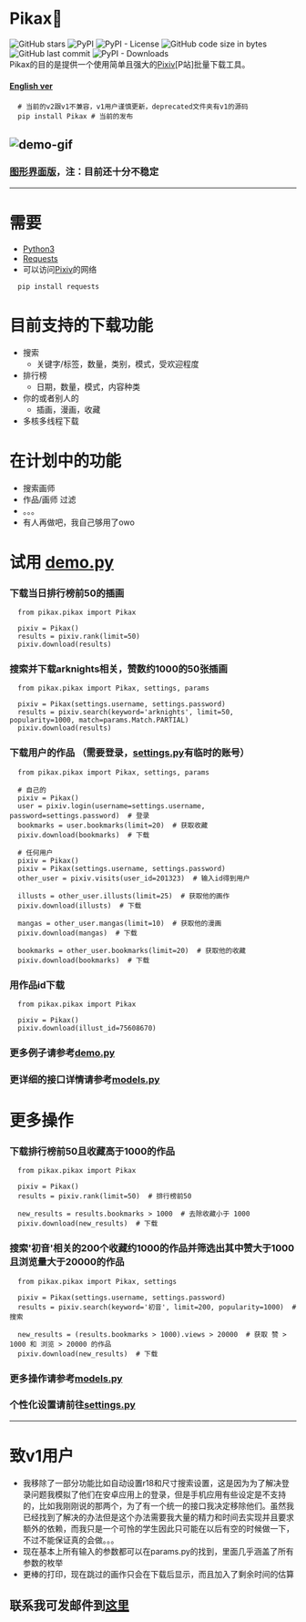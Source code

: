 # Pikax:unicorn:
![GitHub stars](https://img.shields.io/github/stars/Redcxx/pikax?color=000&style=flat-square) ![PyPI](https://img.shields.io/pypi/v/pikax?color=000&style=flat-square) ![PyPI - License](https://img.shields.io/pypi/l/pikax?color=000&style=flat-square) ![GitHub code size in bytes](https://img.shields.io/github/languages/code-size/Redcxx/pikax?color=000&style=flat-square) ![GitHub last commit](https://img.shields.io/github/last-commit/Redcxx/pikax?color=000&style=flat-square) ![PyPI - Downloads](https://img.shields.io/pypi/dw/pikax?color=000&style=flat-square) <br>
Pikax的目的是提供一个使用简单且强大的[Pixiv](https://www.pixiv.net/)\[P站\]批量下载工具。
#### [English ver](https://github.com/Redcxx/Pixiv-Crawler/blob/master/README.en.md)

````
  # 当前的v2跟v1不兼容，v1用户谨慎更新，deprecated文件夹有v1的源码
  pip install Pikax # 当前的发布
````
![demo-gif](https://github.com/Redcxx/Pikax/blob/master/demo.gif)
---
### [图形界面版](https://github.com/Redcxx/Pikax/blob/master/gui/dist/Pikax%20-%20Pixiv%20Downloader.exe)，注：目前还十分不稳定
---
# 需要
- [Python3](https://www.python.org/downloads/)
- [Requests](https://2.python-requests.org/en/master/)
- 可以访问[Pixiv](https://www.pixiv.net/)的网络
```
  pip install requests
```
# 目前支持的下载功能
- 搜索
  - 关键字/标签，数量，类别，模式，受欢迎程度
- 排行榜
  - 日期，数量，模式，内容种类
- 你的或者别人的
  - 插画，漫画，收藏
- 多核多线程下载

# 在计划中的功能
- 搜索画师
- 作品/画师 过滤
- 。。。
- 有人再做吧，我自己够用了owo
# 试用 [demo.py](https://github.com/Redcxx/Pixiv-Crawler/blob/master/demo.py)
### 下载当日排行榜前50的插画
````
  from pikax.pikax import Pikax

  pixiv = Pikax()
  results = pixiv.rank(limit=50)
  pixiv.download(results)
````
### 搜索并下载arknights相关，赞数约1000的50张插画
````
  from pikax.pikax import Pikax, settings, params

  pixiv = Pikax(settings.username, settings.password)
  results = pixiv.search(keyword='arknights', limit=50, popularity=1000, match=params.Match.PARTIAL)
  pixiv.download(results)
````
### 下载用户的作品 （需要登录，[settings.py](https://github.com/Redcxx/Pixiv-Crawler/blob/master/pikax/settings.py)有临时的账号）
````
  from pikax.pikax import Pikax, settings, params

  # 自己的
  pixiv = Pikax()
  user = pixiv.login(username=settings.username, password=settings.password)  # 登录
  bookmarks = user.bookmarks(limit=20)  # 获取收藏
  pixiv.download(bookmarks)  # 下载

  # 任何用户
  pixiv = Pikax()
  pixiv = Pikax(settings.username, settings.password)
  other_user = pixiv.visits(user_id=201323)  # 输入id得到用户

  illusts = other_user.illusts(limit=25)  # 获取他的画作
  pixiv.download(illusts)  # 下载

  mangas = other_user.mangas(limit=10)  # 获取他的漫画
  pixiv.download(mangas)  # 下载

  bookmarks = other_user.bookmarks(limit=20)  # 获取他的收藏
  pixiv.download(bookmarks)  # 下载
````

### 用作品id下载
````
  from pikax.pikax import Pikax

  pixiv = Pikax()
  pixiv.download(illust_id=75608670)
````
### 更多例子请参考[demo.py](https://github.com/Redcxx/Pixiv-Crawler/blob/master/demo.py)
### 更详细的接口详情请参考[models.py](https://github.com/Redcxx/Pikax/blob/master/pikax/models.py)

# 更多操作
### 下载排行榜前50且收藏高于1000的作品
````
  from pikax.pikax import Pikax

  pixiv = Pikax()
  results = pixiv.rank(limit=50)  # 排行榜前50

  new_results = results.bookmarks > 1000  # 去除收藏小于 1000
  pixiv.download(new_results)  # 下载
````

### 搜索'初音'相关的200个收藏约1000的作品并筛选出其中赞大于1000且浏览量大于20000的作品
````
  from pikax.pikax import Pikax, settings

  pixiv = Pikax(settings.username, settings.password)
  results = pixiv.search(keyword='初音', limit=200, popularity=1000)  # 搜索

  new_results = (results.bookmarks > 1000).views > 20000  # 获取 赞 > 1000 和 浏览 > 20000 的作品
  pixiv.download(new_results)  # 下载
````
### 更多操作请参考[models.py](https://github.com/Redcxx/Pikax/blob/master/pikax/models.py)
### 个性化设置请前往[settings.py](https://github.com/Redcxx/Pixiv-Crawler/blob/master/pikax/settings.py)
---
# 致v1用户
 - 我移除了一部分功能比如自动设置r18和尺寸搜索设置，这是因为为了解决登录问题我模拟了他们在安卓应用上的登录，但是手机应用有些设定是不支持的，比如我刚刚说的那两个，为了有一个统一的接口我决定移除他们。虽然我已经找到了解决的办法但是这个办法需要我大量的精力和时间去实现并且要求额外的依赖，而我只是一个可怜的学生因此只可能在以后有空的时候做一下，不过不能保证真的会做。。。
 - 现在基本上所有输入的参数都可以在params.py的找到，里面几乎涵盖了所有参数的枚举
 - 更棒的打印，现在跳过的画作只会在下载后显示，而且加入了剩余时间的估算
 
 ## 联系我可发邮件到[这里](mailto:weilue.luo@student.manchester.ac.uk)

